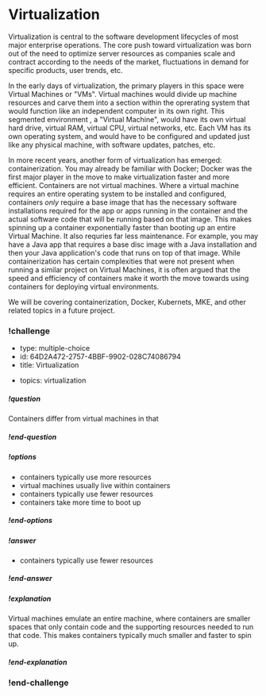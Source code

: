# Virtualization

Virtualization is central to the software development lifecycles of most major enterprise operations. The core push toward virtualization was born out of the need to optimize server resources as companies scale and contract according to the needs of the market, fluctuations in demand for specific products, user trends, etc. 

In the early days of virtualization, the primary players in this space were Virtual Machines or "VMs". Virtual machines would divide up machine resources and carve them into a section within the oprerating system that would function like an independent computer in its own right.  This segmented environment , a "Virtual Machine", would have its own virtual hard drive, virtual RAM, virtual CPU, virtual networks, etc. Each VM has its own operating system, and would have to be configured and updated just like any physical machine, with software updates, patches, etc. 

In more recent years, another form of virtualization has emerged: containerization. You may already be familiar with Docker; Docker was the first major player in the move to make virtualization faster and more efficient.  Containers are not virtual machines. Where a virtual machine requires an entire operating system to be installed and configured, containers *only* require a base image that has the necessary software installations required for the app or apps running in the container and the actual software code that will be running based on that image. This makes spinning up a container exponentially faster than booting up an entire Virtual Machine. It also requries far less maintenance.  For example, you may have a Java app that requires a base disc image with a Java installation and then your Java application's code that runs on top of that image.  While containerization has certain complexities that were not present when running a similar project on Virtual Machines, it is often argued that the speed and efficiency of containers make it worth the move towards using containers for deploying virtual environments. 

We will be covering containerization, Docker, Kubernets, MKE, and other related topics in a future project. 


### !challenge

* type: multiple-choice
* id: 64D2A472-2757-4BBF-9902-028C74086794
* title: Virtualization
<!-- * points: [1] (optional, the number of points for scoring as a checkpoint) -->
* topics: virtualization

##### !question

Containers differ from virtual machines in that

##### !end-question

##### !options

* containers typically use more resources
* virtual machines usually live within containers
* containers typically use fewer resources
* containers take more time to boot up

##### !end-options

##### !answer
* containers typically use fewer resources

##### !end-answer

<!-- other optional sections -->
<!-- !hint - !end-hint (markdown, users can see after a failed attempt) -->
<!-- !rubric - !end-rubric (markdown, instructors can see while scoring a checkpoint) -->
##### !explanation

Virtual machines emulate an entire machine, where containers are smaller spaces that only contain code and the supporting resources needed to run that code. This makes containers typically much smaller and faster to spin up. 

##### !end-explanation

### !end-challenge